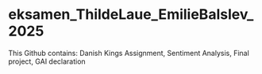 # eksamen_ThildeLaue_EmilieBalslev_2025
This Github contains: 
Danish Kings Assignment,
Sentiment Analysis,
Final project, 
GAI declaration 
